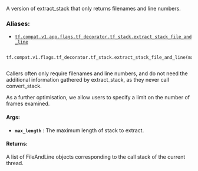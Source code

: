 A version of extract_stack that only returns filenames and line numbers.



### Aliases:

- [ `tf.compat.v1.app.flags.tf_decorator.tf_stack.extract_stack_file_and_line` ](/api_docs/python/tf/compat/v1/flags/tf_decorator/tf_stack/extract_stack_file_and_line)



```
 tf.compat.v1.flags.tf_decorator.tf_stack.extract_stack_file_and_line(max_length=1000)
 
```

Callers often only require filenames and line numbers, and do not need the
additional information gathered by extract_stack, as they never call
convert_stack.

As a further optimisation, we allow users to specify a limit on the number of
frames examined.



#### Args:

- **`max_length`** : The maximum length of stack to extract.



#### Returns:
A list of FileAndLine objects corresponding to the call stack of the current
thread.

